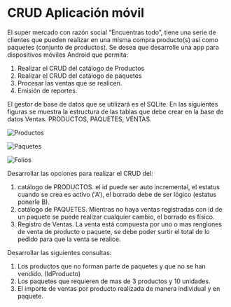 # CRUD Aplicación móvil 
El super mercado con razón social “Encuentras todo”, tiene una serie de clientes que pueden realizar en una misma compra producto(s) así como paquetes (conjunto de productos). Se desea que desarrolle una app para dispositivos móviles Android que permita:
1. Realizar el CRUD del catálogo de Productos
2.	Realizar el CRUD del catálogo de paquetes
3.	Procesar las ventas que se realicen.
4.	Emisión de reportes.

El gestor de base de datos que se utilizará es el SQLite. En las siguientes figuras se muestra la estructura de las tablas que debe crear en la base de datos Ventas. PRODUCTOS, PAQUETES, VENTAS.

![Productos](https://github.com/user-attachments/assets/9b9f2f5f-afff-4808-b747-30adb70f57b7)

![Paquetes](https://github.com/user-attachments/assets/330f755c-5f4d-4922-b3bb-d9c163347ac8)

![Folios](https://github.com/user-attachments/assets/0964c849-9c6a-4770-9bf1-ffd63c795292)

Desarrollar las opciones para realizar el CRUD del:
1.	catálogo de PRODUCTOS. el id puede ser auto incremental, el estatus cuando se crea es activo (‘A’), el borrado debe de ser lógico (estatus ponerle B).
2.	 catálogo de PAQUETES. Mientras no haya ventas registradas con id de un paquete se puede realizar cualquier cambio, el borrado es físico.
3.	Registro de Ventas. La venta está compuesta por uno o mas renglones de venta de producto o paquete, se debe poder surtir el total de lo pedido para que la venta se realice.

Desarrollar las siguientes consultas:
1. Los productos que no forman parte de paquetes y que no se han vendido. (IdProducto)
2. Los paquetes que requieren de mas de 3 productos y 10 unidades.
3. El importe de ventas por producto realizada de manera individual y en paquete.




